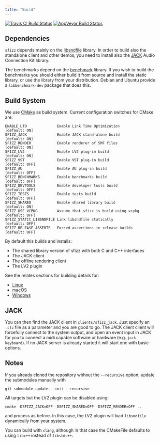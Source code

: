 ```yaml
---
title: "Build"
---
```


[![Travis CI Build Status]](https://travis-ci.com/sfztools/sfizz)
[![AppVeyor Build Status]](https://ci.appveyor.com/project/sfztools/sfizz)

## Dependencies

`sfizz` depends mainly on the [libsndfile] library.
In order to build also the standalone client and other demos, you need to
install also the [JACK] Audio Connection Kit library.

The benchmarks depend on the [benchmark] library.
If you wish to build the benchmarks you should either build it from source and
install the static library, or use the library from your distribution.
Debian and Ubuntu provide a `libbenchmark-dev` package that does this.

## Build System

We use [CMake] as build system.
Current configuration switches for CMake are:

```
ENABLE_LTO              Enable Link Time Optimization          [default: ON]
SFIZZ_JACK              Enable JACK stand-alone build          [default: ON]
SFIZZ_RENDER            Enable renderer of SMF files           [default: ON]
SFIZZ_LV2               Enable LV2 plug-in build               [default: ON]
SFIZZ_VST               Enable VST plug-in build               [default: OFF]
SFIZZ_AU                Enable AU plug-in build                [default: OFF]
SFIZZ_BENCHMARKS        Enable benchmarks build                [default: OFF]
SFIZZ_DEVTOOLS          Enable developer tools build           [default: OFF]
SFIZZ_TESTS             Enable tests build                     [default: OFF]
SFIZZ_SHARED            Enable shared library build            [default: ON]
SFIZZ_USE_VCPKG         Assume that sfizz is build using vcpkg [default: OFF]
SFIZZ_STATIC_LIBSNDFILE Link libsndfile statically             [default: OFF]
SFIZZ_RELEASE_ASSERTS   Forced assertions in release builds    [default: OFF]
```

By default this builds and installs:
- The shared library version of sfizz with both C and C++ interfaces
- The JACK client
- The offline rendering client
- The LV2 plugin

See the relates sections for building details for:
- [Linux]
- [macOS]
- [Windows]

## JACK

You can then find the JACK client in `clients/sfizz_jack`.
Just specify an `.sfz` file as a parameter and you are good to go.
The JACK client client will forcefully connect to the system output,
and open an event input in JACK for you to connect a midi capable software
or hardware (e.g. `jack-keyboard`).
If no JACK server is already started it will start one with basic options.

## Notes

If you already cloned the repository without the `--recursive` option,
update the submodules manually with

```
git submodule update --init --recursive
```

All targets but the LV2 plugin can be disabled using:

```
cmake -DSFIZZ_JACK=OFF -DSFIZZ_SHARED=OFF -DSFIZZ_RENDER=OFF ..
```

and process as before.
In this case, the LV2 plugin will load `libsndfile` dynamically from your system.

You can build with `clang`, although in that case the CMakeFile
defaults to using `libc++` instead of `libstdc++`.

[libsndfile]:             http://mega-nerd.com/libsndfile/
[JACK]:                   https://jackaudio.org
[benchmark]:              https://github.com/google/benchmark/
[CMake]:                  https://cmake.org/
[Linux]:                  linux
[macOS]:                  macos
[Windows]:                windows
[Travis CI Build Status]: https://img.shields.io/travis/com/sfztools/sfizz.svg?label=Linux-macOS&style=popout&logo=travis
[AppVeyor Build Status]:  https://img.shields.io/appveyor/ci/sfztools/sfizz.svg?label=Windows&style=popout&logo=appveyor
